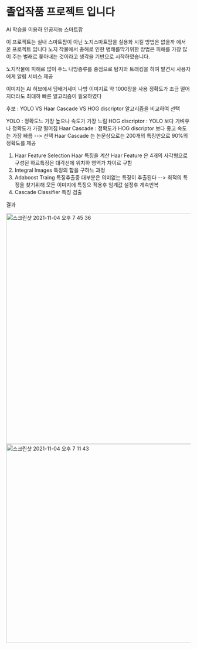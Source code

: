 # 졸업작품 프로젝트 입니다 

AI 학습을 이용하 인공지능 스마트팜

이 프로젝트는 실내 스마트팜이 아닌 노지스마트팜을 실용화 시킬 방법은 없을까 에서 온 프로젝트 입니다
노지 작물에서 충해로 인한 병해를막기위한 방법은 피해를 가장 많이 주는 벌래르 쫒아내는 것이라고 생각을 기반으로 시작하였습니다. 

노지작물에 피해르 많이 주느 나방종류를 중점으로 탐지와 트래킹을 하여 발견시 사용자에게 알림 서비스 제공 

이미지는 AI 허브에서 담배거세미 나방 이미지르 약 1000장을 사용
정확도가 조금 떨어지더라도 최대하 빠른 알고리즘이 필요하였다  

후보 : YOLO VS Haar Cascade VS HOG discriptor 알고리즘을 비교하여 선택 

YOLO : 정확도느 가장 높으나 속도가 가장 느림 
HOG discriptor : YOLO 보다 가벼우나 정확도가 가장 떨어짐 
Haar Cascade : 정확도가 HOG discriptor 보다 좋고 속도는 가장 빠름 --> 선택 
Haar Cascade 는 논문상으로는 200개의 특징만으로 90%의 정확도를 제공

1. Haar Feature Selection 
  Haar 특징을 계산 Haar Feature 은 4개의 사각형으로 구성된 하르특징은 대각선에 위치하 영역가 차이르 구함
2. Integral Images
  특징의 합을 구하느 과정 
3. Adaboost Traing
  특징추출중 대부분은 의미없는 특징이 추출된다 --> 최적의 특징을 찾기위해 모든 이미지에 특징으 적용후 임계값 설정후 계속반복
4. Cascade Classifier 
  특징 검출
  
 결과 
 
 <img width="630" alt="스크린샷 2021-11-04 오후 7 45 36" src="https://user-images.githubusercontent.com/88297412/180801380-da247b23-fc61-4c6b-af5b-512ebcfc7819.png">

<img width="543" alt="스크린샷 2021-11-04 오후 7 11 43" src="https://user-images.githubusercontent.com/88297412/180801418-078edf01-4a7b-4392-8e83-8ad92c7a6ed9.png">
